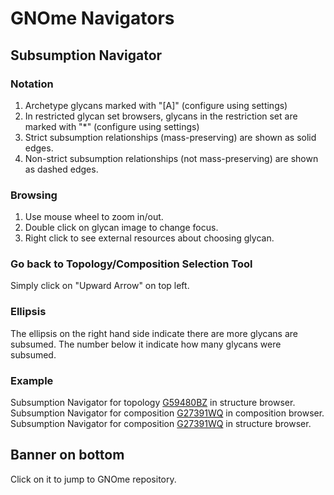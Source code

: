 # GNOme Navigators

## Subsumption Navigator

### Notation
1. Archetype glycans marked with "[A]" (configure using settings)
2. In restricted glycan set browsers, glycans in the restriction set are marked with "*" (configure using settings)
3. Strict subsumption relationships (mass-preserving) are shown as solid edges.
4. Non-strict subsumption relationships (not mass-preserving) are shown as dashed edges.

### Browsing
1. Use mouse wheel to zoom in/out.
2. Double click on glycan image to change focus.
3. Right click to see external resources about choosing glycan.


### Go back to Topology/Composition Selection Tool
Simply click on "Upward Arrow" on top left.

### Ellipsis
The ellipsis on the right hand side indicate there are more glycans are subsumed. The number below it indicate how many glycans were subsumed.  

### Example
Subsumption Navigator for topology [G59480BZ](https://gnome.glyomics.org/StructureBrowser.html?focus=G59480BZ)
in structure browser.
<br>
Subsumption Navigator for composition [G27391WQ](https://gnome.glyomics.org/CompositionBrowser.html?focus=G27391WQ)
in composition browser.
<br>
Subsumption Navigator for composition [G27391WQ](https://gnome.glyomics.org/StructureBrowser.html?focus=G27391WQ)
in structure browser.

## Banner on bottom
Click on it to jump to GNOme repository.






